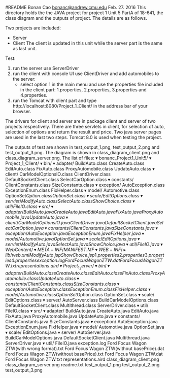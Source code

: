 #README
Bonan Cao <bonanc@andrew.cmu.edu>
Feb. 27. 2016
This directory holds the the JAVA project for project 1 Unit 5 PartA of 18-641, the class diagram and the outputs of project. The details are as follows.

Two projects are included:
- Server
- Client
The client is updated in this unit while the server part is the same as last unit.

Test: 
1. run the server use ServerDriver
2. run the client with console UI use ClientDriver and add automobiles to the server:
	- select option 1 in the main menu and use the properties file included in 		the client part: 1.properties, 2.properties, 3.properties and 4.properties.
3. run the Tomcat with client part and type http://localhost:8080/Project_1_Client/ in the address bar of your browser.

The drivers for client and server are in package client and server of two projects respectively. There are three servlets in client, for selection of auto, selection of options and return the result and price. Two java server pages are used in the last two steps. Tomcat 8.0 is used when testing the project.

The outputs of test are shown in test_output_1.png, test_output_2.png and test_output_3.png.
The diagram is shown in class_diagram_client.png and class_diagram_server.png.
The list of files:
  ▾ bonanc_Project1_Unit5/
    ▾ Project_1_Client/
      ▾ bin/
        ▾ adapter/
            BuildAuto.class
            CreateAuto.class
            EditAuto.class
            FixAuto.class
            ProxyAutomobile.class
            UpdateAuto.class
        ▾ client/
            CarModelOptionsIO.class
            ClientDriver.class
            DefaultSocketClient.class
            SelectCarOption.class
        ▾ constants/
            ClientConstants.class
            SizeConstants.class
        ▾ exception/
            AutoException.class
            ExceptionEnum.class
            FixHelper.class
        ▾ model/
            Automotive.class
            OptionSet$Option.class
            OptionSet.class
        ▾ scale/
            EditOptions.class
        ▾ servlet/
            ModifyAuto.class
            SelectAuto.class
            ShowChoice.class
        ▾ util/
            FileIO.class
      ▾ src/
        ▾ adapter/
            BuildAuto.java
            CreateAuto.java
            EditAuto.java
            FixAuto.java
            ProxyAutomobile.java
            UpdateAuto.java
        ▾ client/
            CarModelOptionsIO.java
            ClientDriver.java
            DefaultSocketClient.java
            SelectCarOption.java
        ▾ constants/
            ClientConstants.java
            SizeConstants.java
        ▾ exception/
            AutoException.java
            ExceptionEnum.java
            FixHelper.java
        ▾ model/
            Automotive.java
            OptionSet.java
        ▾ scale/
            EditOptions.java
        ▾ servlet/
            ModifyAuto.java
            SelectAuto.java
            ShowChoice.java
        ▾ util/
            FileIO.java
      ▾ WebContent/
        ▾ META-INF/
            MANIFEST.MF
        ▾ WEB-INF/
          ▸ lib/
            web.xml
          ModifyAuto.jsp
          ShowChoice.jsp
        1.properties
        2.properties
        3.properties
        4.properties
        exception.log
        Ford Focus Wagon ZTW.dat
        Ford Focus Wagon ZTW.txt
        representations.aird
    ▾ Project_1_Server/
      ▾ bin/
        ▾ adapter/
            BuildAuto.class
            CreateAuto.class
            EditAuto.class
            FixAuto.class
            ProxyAutomobile.class
            UpdateAuto.class
        ▾ constants/
            ClientConstants.class
            SizeConstants.class
        ▾ exception/
            AutoException.class
            ExceptionEnum.class
            FixHelper.class
        ▾ model/
            Automotive.class
            OptionSet$Option.class
            OptionSet.class
        ▾ scale/
            EditOptions.class
        ▾ server/
            AutoServer.class
            BuildCarModelOptions.class
            DefaultSocketClient.class
            Multithread.class
            ServerDriver.class
        ▾ util/
            FileIO.class
      ▾ src/
        ▾ adapter/
            BuildAuto.java
            CreateAuto.java
            EditAuto.java
            FixAuto.java
            ProxyAutomobile.java
            UpdateAuto.java
        ▾ constants/
            ClientConstants.java
            SizeConstants.java
        ▾ exception/
            AutoException.java
            ExceptionEnum.java
            FixHelper.java
        ▾ model/
            Automotive.java
            OptionSet.java
        ▾ scale/
            EditOptions.java
        ▾ server/
            AutoServer.java
            BuildCarModelOptions.java
            DefaultSocketClient.java
            Multithread.java
            ServerDriver.java
        ▾ util/
            FileIO.java
        exception.log
        Ford Focus Wagon ZTW(with wrong format).txt
        Ford Focus Wagon ZTW(without basePrice).dat
        Ford Focus Wagon ZTW(without basePrice).txt
        Ford Focus Wagon ZTW.dat
        Ford Focus Wagon ZTW.txt
        representations.aird
      class_diagram_client.png
      class_diagram_server.png
      readme.txt
      test_output_1.png
      test_output_2.png
      test_output_3.png
